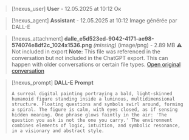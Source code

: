 >[!nexus_user] **User** - 12.05.2025 at 10:12
> Ок
<!-- UID: bbb2108b-c13c-4c23-937b-f03d81c2f243 -->




>[!nexus_agent] **Assistant** - 12.05.2025 at 10:12
> Image générée par DALL-E

>[!nexus_attachment] **dalle_e5d523ed-9042-4171-ae98-574074e8df2c_1024x1536.png** *(missing)* (image/png) - 2.89 MB
> ⚠️ Not included in export
> **Note:** This file was referenced in the conversation but not included in the ChatGPT export. This can happen with older conversations or certain file types.
> [Open original conversation](https://chatgpt.com/)

>[!nexus_prompt] **DALL-E Prompt**
> ```
> A surreal digital painting portraying a bald, light-skinned humanoid figure standing inside a luminous, multidimensional structure. Floating questions and symbols swirl around, forming a spiral. The figure is calm, with eyes closed, as if sensing hidden meaning. One phrase glows faintly in the air: 'The question you ask is not the one you carry.' The environment combines elements of logic, intuition, and symbolic resonance, in a visionary and abstract style.
> ```
<!-- UID: e0ee9964-23b5-4637-8cdd-108d7f89941e -->